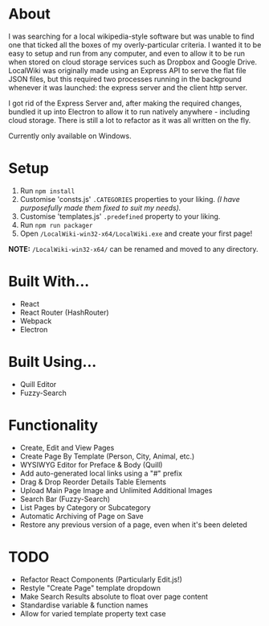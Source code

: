 # About
I was searching for a local wikipedia-style software but was unable to find one that ticked all the boxes of my overly-particular criteria. I wanted it to be easy to setup and run from any computer, and even to allow it to be run when stored on cloud storage services such as Dropbox and Google Drive. LocalWiki was originally made using an Express API to serve the flat file JSON files, but this required two processes running in the background whenever it was launched: the express server and the client http server. 

I got rid of the Express Server and, after making the required changes, bundled it up into Electron to allow it to run natively anywhere - including cloud storage. There is still a lot to refactor as it was all written on the fly.

Currently only available on Windows.

# Setup
1) Run `npm install`
2) Customise 'consts.js' `.CATEGORIES` properties to your liking. *(I have purposefully made them fixed to suit my needs).*
3) Customise 'templates.js' `.predefined` property to your liking.
4) Run `npm run packager`
5) Open `/LocalWiki-win32-x64/LocalWiki.exe` and create your first page!

**NOTE:** `/LocalWiki-win32-x64/` can be renamed and moved to any directory.

# Built With...
- React
- React Router (HashRouter)
- Webpack
- Electron

# Built Using...
- Quill Editor
- Fuzzy-Search

# Functionality
- Create, Edit and View Pages
- Create Page By Template (Person, City, Animal, etc.)
- WYSIWYG Editor for Preface & Body (Quill)
- Add auto-generated local links using a "#" prefix
- Drag & Drop Reorder Details Table Elements
- Upload Main Page Image and Unlimited Additional Images
- Search Bar (Fuzzy-Search)
- List Pages by Category or Subcategory
- Automatic Archiving of Page on Save
- Restore any previous version of a page, even when it's been deleted

# TODO
- Refactor React Components (Particularly Edit.js!)
- Restyle "Create Page" template dropdown
- Make Search Results absolute to float over page content
- Standardise variable & function names
- Allow for varied template property text case